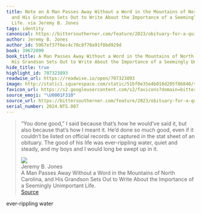 ```yaml
---
title: Note on A Man Passes Away Without a Word in the Mountains of North Carolina,
  and His Grandson Sets Out to Write About the Importance of a Seemingly Unimportant
  Life. via Jeremy B. Jones
tags: identity
canonical: https://bittersoutherner.com/feature/2023/obituary-for-a-quiet-life
author: Jeremy B. Jones
author_id: 5967ef37f6ec4c70c8f70a91f0bd929d
book: 39672099
book_title: A Man Passes Away Without a Word in the Mountains of North Carolina, and
  His Grandson Sets Out to Write About the Importance of a Seemingly Unimportant Life.
hide_title: true
highlight_id: 707323893
readwise_url: https://readwise.io/open/707323893
image: http://static1.squarespace.com/static/51bf0e35e4b010d205f86840/t/645d4f15681dc8700eec2356/1683836698601/harrell20%2Bcopy.jpg?format=1500w
favicon_url: https://s2.googleusercontent.com/s2/favicons?domain=bittersoutherner.com
source_emoji: "\U0001F310"
source_url: https://bittersoutherner.com/feature/2023/obituary-for-a-quiet-life#:~:text=%E2%80%9CYou%20done%20good%2C%E2%80%9D,up%20in%20it.
serial_number: 2024.NTS.087
---
```

> “You done good,” I said because that’s how he would’ve said it, but also because that’s how I meant it. He’d done so much good, even if it couldn’t be listed on official records or captured in the stat sheet of an obituary. The good of his life was ever-rippling water, quiet and steady, and my boys and I would long be swept up in it.
> <div class="quoteback-footer"><div class="quoteback-avatar"><img class="mini-favicon" src="https://s2.googleusercontent.com/s2/favicons?domain=bittersoutherner.com"></div><div class="quoteback-metadata"><div class="metadata-inner"><span style="display:none">FROM:</span><div aria-label="Jeremy B. Jones" class="quoteback-author"> Jeremy B. Jones</div><div aria-label="A Man Passes Away Without a Word in the Mountains of North Carolina, and His Grandson Sets Out to Write About the Importance of a Seemingly Unimportant Life." class="quoteback-title"> A Man Passes Away Without a Word in the Mountains of North Carolina, and His Grandson Sets Out to Write About the Importance of a Seemingly Unimportant Life.</div></div></div><div class="quoteback-backlink"><a target="_blank" aria-label="go to the full text of this quotation" rel="noopener" href="https://bittersoutherner.com/feature/2023/obituary-for-a-quiet-life#:~:text=%E2%80%9CYou%20done%20good%2C%E2%80%9D,up%20in%20it." class="quoteback-arrow"> Source</a></div></div>

ever-rippling water